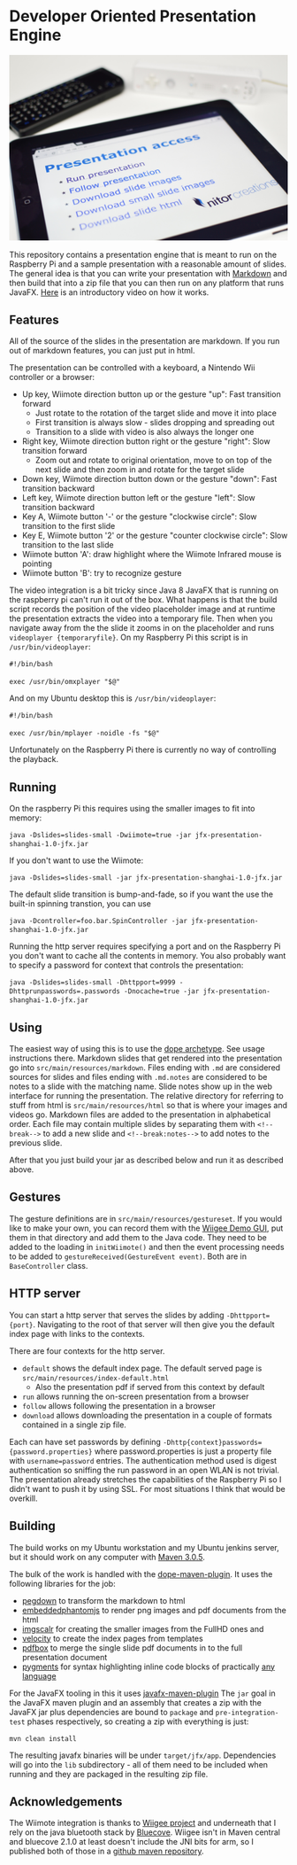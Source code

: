 # Developer Oriented Presentation Engine #

<img style="width: 600px; text-align: center; display:inline-block;" src="frontpage.jpg" alt="Developer Oriented Presentation Engine"/>

This repository contains a presentation engine that is meant to run on the Raspberry Pi and a sample
presentation with a reasonable amount of slides. The general idea is that you can write your presentation
with [Markdown](https://github.com/adam-p/markdown-here/wiki/Markdown-Cheatsheet) and then build that into
a zip file that you can then run on any platform that runs JavaFX. [Here](https://www.youtube.com/watch?v=1sdZpecv9a8)
is an introductory video on how it works.

## Features ##

All of the source of the slides in the presentation are markdown. If you run out of markdown features, you can just
put in html.

The presentation can be controlled with a keyboard, a Nintendo Wii controller or a browser:

* Up key, Wiimote direction button up or the gesture "up": Fast transition forward
    * Just rotate to the rotation of the target slide and move it into place
    * First transition is always slow - slides dropping and spreading out
    * Transition to a slide with video is also always the longer one
* Right key, Wiimote direction button right or the gesture "right": Slow transition forward
    * Zoom out and rotate to original orientation, move to on top of the next slide and then zoom in and rotate for the target slide
* Down key, Wiimote direction button down or the gesture "down": Fast transition backward
* Left key, Wiimote direction button left or the gesture "left": Slow transition backward
* Key A, Wiimote button '-' or the gesture "clockwise circle": Slow transition to the first slide
* Key E, Wiimote button '2' or the gesture "counter clockwise circle": Slow transition to the last slide
* Wiimote button 'A': draw highlight where the Wiimote Infrared mouse is pointing
* Wiimote button 'B': try to recognize gesture

The video integration is a bit tricky since Java 8 JavaFX that is running on the raspberry pi can't
run it out of the box. What happens is that the build script records the position of the video placeholder image
and at runtime the presentation extracts the video into a temporary file. Then when you navigate away from the the slide
it zooms in on the placeholder and runs ```videoplayer {temporaryfile}```. 
On my Raspberry Pi this script is in ```/usr/bin/videoplayer```:

```
#!/bin/bash

exec /usr/bin/omxplayer "$@"
```

And on my Ubuntu desktop this is ```/usr/bin/videoplayer```:

```
#!/bin/bash

exec /usr/bin/mplayer -noidle -fs "$@"
```

Unfortunately on the Raspberry Pi there is currently no way of controlling the playback.

## Running ##

On the raspberry Pi this requires using the smaller images to fit into memory:

```
java -Dslides=slides-small -Dwiimote=true -jar jfx-presentation-shanghai-1.0-jfx.jar
```

If you don't want to use the Wiimote:

```
java -Dslides=slides-small -jar jfx-presentation-shanghai-1.0-jfx.jar
```

The default slide transition is bump-and-fade, so if you want the use the built-in spinning transtion, you can use
```
java -Dcontroller=foo.bar.SpinController -jar jfx-presentation-shanghai-1.0-jfx.jar
```

Running the http server requires specifying a port and on the Raspberry Pi you don't want to
cache all the contents in memory. You also probably want to specify a password for context that
controls the presentation:

```
java -Dslides=slides-small -Dhttpport=9999 -Dhttprunpasswords=.passwords -Dnocache=true -jar jfx-presentation-shanghai-1.0-jfx.jar
```


## Using ##

The easiest way of using this is to use the [dope archetype](https://github.com/NitorCreations/dope-archetype). See usage instructions there.
Markdown slides that get rendered into the presentation go into ```src/main/resources/markdown```. Files ending with ```.md``` are
considered sources for slides and files ending with ```.md.notes``` are considered to be notes to a slide with the matching name.
Slide notes show up in the web interface for running the presentation. The relative directory for referring to stuff from html is
```src/main/resources/html``` so that is where your images and videos go. Markdown files are added to the presentation in alphabetical
order. Each file may contain multiple slides by separating them with ```<!--break-->``` to add a new slide and ```<!--break:notes-->```
to add notes to the previous slide.

After that you just build your jar as described below and run it as described above.

## Gestures ##

The gesture definitions are in ```src/main/resources/gestureset```. If you would like to make your own, you
can record them with the [Wiigee Demo GUI](http://www.wiigee.org/download/download.html), put them in that
directory and add them to the Java code. They need to be added to the loading in ```initWiimote()``` and
then the event processing needs to be added to ```gestureReceived(GestureEvent event)```. Both are in ```BaseController```
class.

## HTTP server ##

You can start a http server that serves the slides by adding ```-Dhttpport={port}```. Navigating to the root of that
server will then give you the default index page with links to the contexts.

There are four contexts for the http server. 
 * ```default``` shows the default index page. The default served page is ```src/main/resources/index-default.html```
     * Also the presentation pdf if served from this context by default
 * ```run``` allows running the on-screen presentation from a browser
 * ```follow``` allows following the presentation in a browser
 * ```download``` allows downloading the presentation in a couple of formats contained in a single zip file.

Each can have set passwords by defining ```-Dhttp{context}passwords={password.properties}``` where password.properties is just
a property file with ```username=password``` entries. The authentication method used is digest authentication so sniffing the
run password in an open WLAN is not trivial. The presentation already stretches the capabilities of the Raspberry Pi so I didn't
want to push it by using SSL. For most situations I think that would be overkill.

	
## Building ##

The build works on my Ubuntu workstation and my Ubuntu jenkins server, but it should work on any computer with [Maven 3.0.5](http://maven.apache.org).

The bulk of the work is handled with the [dope-maven-plugin](https://github.com/NitorCreations/dope-maven-plugin). It uses the following libraries for the job:
 * [pegdown](https://github.com/sirthias/pegdown) to transform the markdown to html
 * [embeddedphantomjs](https://github.com/Jarlakxen/embedphantomjs) to render png images and pdf documents from the html
 * [imgscalr](http://www.thebuzzmedia.com/software/imgscalr-java-image-scaling-library/) for creating the smaller images from the FullHD ones and
 * [velocity](http://velocity.apache.org/) to create the index pages from templates
 * [pdfbox](http://pdfbox.apache.org/) to merge the single slide pdf documents in to the full presentation document
 * [pygments](http://pygments.org/) for syntax highlighting inline code blocks of practically [any language](http://pygments.org/languages/)

For the JavaFX tooling in this it uses [javafx-maven-plugin](http://zenjava.com/javafx/maven/) The ```jar``` goal in the JavaFX maven plugin and an 
assembly that creates a zip with the JavaFX jar plus dependencies are bound to ```package``` and ```pre-integration-test``` phases respectively, so 
creating a zip with everything is just:

```
mvn clean install
```

The resulting javafx binaries will be under ```target/jfx/app```. Dependencies will go into the ```lib``` subdirectory -
all of them need to be included when running and they are packaged in the resulting zip file.


## Acknowledgements ##

The Wiimote integration is thanks to [Wiigee project](http://www.wiigee.org/) and underneath that I rely on the java
bluetooth stack by [Bluecove](http://bluecove.org/). Wiigee isn't in Maven central and bluecove 2.1.0 at least doesn't
include the JNI bits for arm, so I published both of those in a [github maven repository](https://github.com/NitorCreations/maven-repository).


